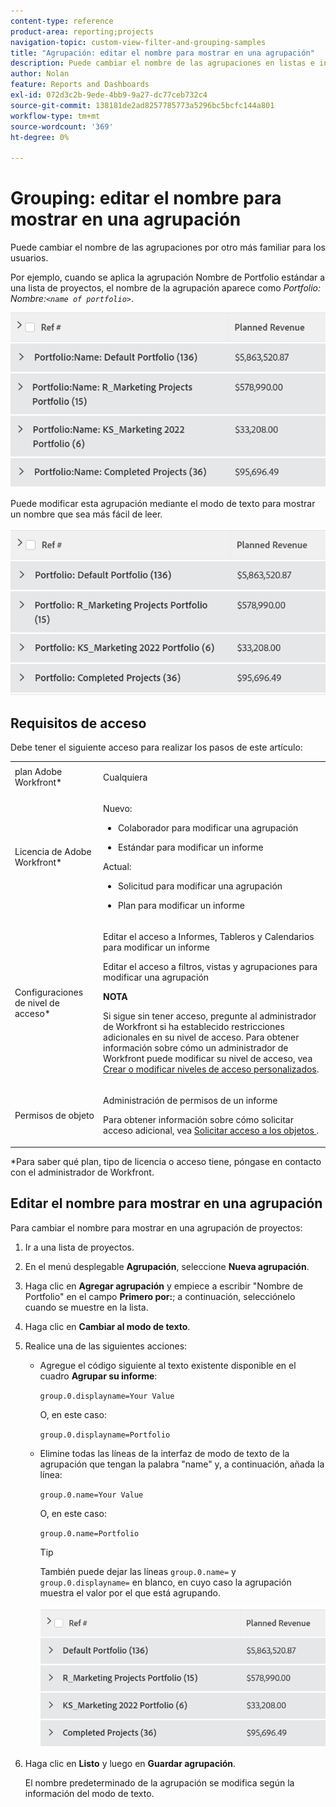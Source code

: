 ```yaml
---
content-type: reference
product-area: reporting;projects
navigation-topic: custom-view-filter-and-grouping-samples
title: "Agrupación: editar el nombre para mostrar en una agrupación"
description: Puede cambiar el nombre de las agrupaciones en listas e informes por otro más familiar para los usuarios.
author: Nolan
feature: Reports and Dashboards
exl-id: 072d3c2b-9ede-4bb9-9a27-dc77ceb732c4
source-git-commit: 138181de2ad8257785773a5296bc5bcfc144a801
workflow-type: tm+mt
source-wordcount: '369'
ht-degree: 0%

---
```


# Grouping: editar el nombre para mostrar en una agrupación

<!--Audited: 01/2024-->

Puede cambiar el nombre de las agrupaciones por otro más familiar para los usuarios.

Por ejemplo, cuando se aplica la agrupación Nombre de Portfolio estándar a una lista de proyectos, el nombre de la agrupación aparece como *Portfolio: Nombre:`<name of portfolio>`*.

![](assets/grouping-unedited-name-350x167.png)

Puede modificar esta agrupación mediante el modo de texto para mostrar un nombre que sea más fácil de leer.

![](assets/grouping-edited-name-350x160.png)

## Requisitos de acceso

Debe tener el siguiente acceso para realizar los pasos de este artículo:

<table style="table-layout:auto"> 
 <col> 
 <col> 
 <tbody> 
  <tr> 
   <td role="rowheader">plan Adobe Workfront*</td> 
   <td> <p>Cualquiera</p> </td> 
  </tr> 
  <tr> 
   <td role="rowheader">Licencia de Adobe Workfront*</td> 
   <td>

<p>Nuevo: </p>
   <ul>
   <li> <p>Colaborador para modificar una agrupación </p></li>
   <li><p>Estándar para modificar un informe</p></li></ul>

<p> Actual:</p>
   <ul>  
   <li><p>Solicitud para modificar una agrupación </p></li>
   <li><p>Plan para modificar un informe</p></li> </td> 
  </tr> 
  <tr> 
   <td role="rowheader">Configuraciones de nivel de acceso*</td> 
   <td> <p>Editar el acceso a Informes, Tableros y Calendarios para modificar un informe</p> <p>Editar el acceso a filtros, vistas y agrupaciones para modificar una agrupación</p> <p><b>NOTA</b>

Si sigue sin tener acceso, pregunte al administrador de Workfront si ha establecido restricciones adicionales en su nivel de acceso. Para obtener información sobre cómo un administrador de Workfront puede modificar su nivel de acceso, vea <a href="../../../administration-and-setup/add-users/configure-and-grant-access/create-modify-access-levels.md" class="MCXref xref">Crear o modificar niveles de acceso personalizados</a>.</p> </td>
</tr>  
  <tr> 
   <td role="rowheader">Permisos de objeto</td> 
   <td> <p>Administración de permisos de un informe</p> <p>Para obtener información sobre cómo solicitar acceso adicional, vea <a href="../../../workfront-basics/grant-and-request-access-to-objects/request-access.md" class="MCXref xref">Solicitar acceso a los objetos </a>.</p> </td> 
  </tr> 
 </tbody> 
</table>

&#42;Para saber qué plan, tipo de licencia o acceso tiene, póngase en contacto con el administrador de Workfront.

## Editar el nombre para mostrar en una agrupación

Para cambiar el nombre para mostrar en una agrupación de proyectos:

1. Ir a una lista de proyectos.
1. En el menú desplegable **Agrupación**, seleccione **Nueva agrupación**.

1. Haga clic en **Agregar agrupación** y empiece a escribir &quot;Nombre de Portfolio&quot; en el campo **Primero por:**; a continuación, selecciónelo cuando se muestre en la lista.

1. Haga clic en **Cambiar al modo de texto**.
1. Realice una de las siguientes acciones:

   * Agregue el código siguiente al texto existente disponible en el cuadro **Agrupar su informe**:


     `group.0.displayname=Your Value`


     O, en este caso:

     `group.0.displayname=Portfolio`

   * Elimine todas las líneas de la interfaz de modo de texto de la agrupación que tengan la palabra &quot;name&quot; y, a continuación, añada la línea:

     `group.0.name=Your Value`

     O, en este caso:

     `group.0.name=Portfolio`

     >[!TIP]
     >
     >También puede dejar las líneas `group.0.name=` y `group.0.displayname=` en blanco, en cuyo caso la agrupación muestra el valor por el que está agrupando.


     ![](assets/grouping-edited-name-no-name-350x162.png)

1. Haga clic en **Listo** y luego en **Guardar agrupación**.

   El nombre predeterminado de la agrupación se modifica según la información del modo de texto.

